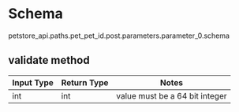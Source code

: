 # Schema
petstore_api.paths.pet_pet_id.post.parameters.parameter_0.schema

## validate method
Input Type | Return Type | Notes
------------ | ------------- | -------------
int | int | value must be a 64 bit integer
